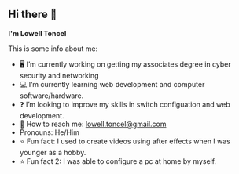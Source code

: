 ## Hi there 👋


**I'm Lowell Toncel**

This is some info about me:
-  :desktop_computer: I’m currently working on getting my associates degree in cyber security and networking
-  :computer: I’m currently learning web development and computer software/hardware.
-  :question: I’m looking to improve my skills in switch configuation and web development.
-  :envelope_with_arrow: How to reach me: lowell.toncel@gmail.com
-  Pronouns: He/Him
-  :star: Fun fact: I used to create videos using after effects when I was younger as a hobby.
-  :star: Fun fact 2: I was able to configure a pc at home by myself.


